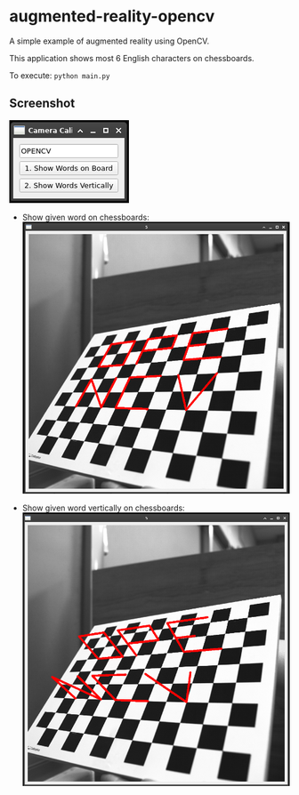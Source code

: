 # augmented-reality-opencv

A simple example of augmented reality using OpenCV.

This application shows most 6 English characters on chessboards.

To execute: `python main.py`

## Screenshot

![](screenshots/1.png)

- Show given word on chessboards:  
  ![](screenshots/2.png)

- Show given word vertically on chessboards:  
  ![](screenshots/3.png)